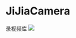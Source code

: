 # JiJiaCamera
录视频库
[![](https://jitpack.io/v/CaojingCode/JiJiaCamera.svg)](https://jitpack.io/#CaojingCode/JiJiaCamera)
